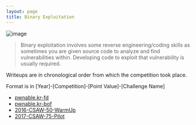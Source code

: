 ```yaml
---
layout: page
title: Binary Exploitation
---
```


![image](https://raw.githubusercontent.com/SecurityNoodle/SecurityNoodle.github.io/master/Images/gdb-peda.png)

> Binary exploitation involves some reverse engineering/coding skills as sometimes you are given source code to analyze and find vulnerabilities within. Developing code to exploit that vulnerability is usually required.

Writeups are in chronological order from which the competition took place.

Format is in [Year]-[Competition]-[Point Value]-[Challenge Name]

* [pwnable.kr-fd](https://securitynoodle.github.io/writeups/Wargames-Pwn-pwnablekr-fd/)
* [pwnable.kr-bof](https://securitynoodle.github.io/writeups/Wargames-Pwn-pwnablekr-bof/)
* [2016-CSAW-50-WarmUp](https://securitynoodle.github.io/writeups/CTF-Pwn-CSAW2016-50-WarmUp/)
* [2017-CSAW-75-Pilot](https://securitynoodle.github.io/writeups/CTF-Pwn-CSAW2017-75-Pilot/)
